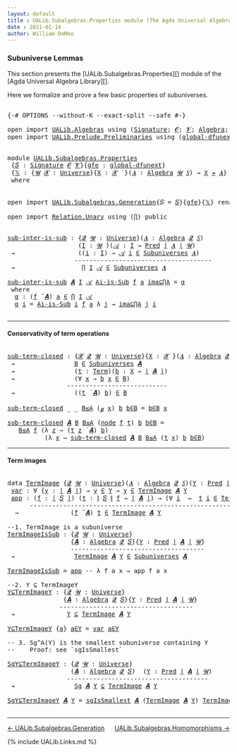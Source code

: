 ```yaml
---
layout: default
title : UALib.Subalgebras.Properties module (The Agda Universal Algebra Library)
date : 2021-01-14
author: William DeMeo
---
```


### <a id="subuniverse-lemmas">Subuniverse Lemmas</a>

This section presents the [UALib.Subalgebras.Properties][]  module of the [Agda Universal Algebra Library][].

Here we formalize and prove a few basic properties of subuniverses.

<pre class="Agda">

<a id="396" class="Symbol">{-#</a> <a id="400" class="Keyword">OPTIONS</a> <a id="408" class="Pragma">--without-K</a> <a id="420" class="Pragma">--exact-split</a> <a id="434" class="Pragma">--safe</a> <a id="441" class="Symbol">#-}</a>

<a id="446" class="Keyword">open</a> <a id="451" class="Keyword">import</a> <a id="458" href="UALib.Algebras.html" class="Module">UALib.Algebras</a> <a id="473" class="Keyword">using</a> <a id="479" class="Symbol">(</a><a id="480" href="UALib.Algebras.Signatures.html#1452" class="Function">Signature</a><a id="489" class="Symbol">;</a> <a id="491" href="universes.html#613" class="Generalizable">𝓞</a><a id="492" class="Symbol">;</a> <a id="494" href="universes.html#617" class="Generalizable">𝓥</a><a id="495" class="Symbol">;</a> <a id="497" href="UALib.Algebras.Algebras.html#811" class="Function">Algebra</a><a id="504" class="Symbol">;</a> <a id="506" href="UALib.Algebras.Lifts.html#4364" class="Function Operator">_↠_</a><a id="509" class="Symbol">)</a>
<a id="511" class="Keyword">open</a> <a id="516" class="Keyword">import</a> <a id="523" href="UALib.Prelude.Preliminaries.html" class="Module">UALib.Prelude.Preliminaries</a> <a id="551" class="Keyword">using</a> <a id="557" class="Symbol">(</a><a id="558" href="MGS-Subsingleton-Theorems.html#3468" class="Function">global-dfunext</a><a id="572" class="Symbol">;</a> <a id="574" href="universes.html#551" class="Postulate">Universe</a><a id="582" class="Symbol">;</a> <a id="584" href="universes.html#758" class="Function Operator">_̇</a><a id="586" class="Symbol">)</a>


<a id="590" class="Keyword">module</a> <a id="597" href="UALib.Subalgebras.Properties.html" class="Module">UALib.Subalgebras.Properties</a>
 <a id="627" class="Symbol">{</a><a id="628" href="UALib.Subalgebras.Properties.html#628" class="Bound">𝑆</a> <a id="630" class="Symbol">:</a> <a id="632" href="UALib.Algebras.Signatures.html#1452" class="Function">Signature</a> <a id="642" href="universes.html#613" class="Generalizable">𝓞</a> <a id="644" href="universes.html#617" class="Generalizable">𝓥</a><a id="645" class="Symbol">}{</a><a id="647" href="UALib.Subalgebras.Properties.html#647" class="Bound">gfe</a> <a id="651" class="Symbol">:</a> <a id="653" href="MGS-Subsingleton-Theorems.html#3468" class="Function">global-dfunext</a><a id="667" class="Symbol">}</a>
 <a id="670" class="Symbol">{</a><a id="671" href="UALib.Subalgebras.Properties.html#671" class="Bound">𝕏</a> <a id="673" class="Symbol">:</a> <a id="675" class="Symbol">{</a><a id="676" href="UALib.Subalgebras.Properties.html#676" class="Bound">𝓤</a> <a id="678" href="UALib.Subalgebras.Properties.html#678" class="Bound">𝓧</a> <a id="680" class="Symbol">:</a> <a id="682" href="universes.html#551" class="Postulate">Universe</a><a id="690" class="Symbol">}{</a><a id="692" href="UALib.Subalgebras.Properties.html#692" class="Bound">X</a> <a id="694" class="Symbol">:</a> <a id="696" href="UALib.Subalgebras.Properties.html#678" class="Bound">𝓧</a> <a id="698" href="universes.html#758" class="Function Operator">̇</a> <a id="700" class="Symbol">}(</a><a id="702" href="UALib.Subalgebras.Properties.html#702" class="Bound">𝑨</a> <a id="704" class="Symbol">:</a> <a id="706" href="UALib.Algebras.Algebras.html#811" class="Function">Algebra</a> <a id="714" href="UALib.Subalgebras.Properties.html#676" class="Bound">𝓤</a> <a id="716" href="UALib.Subalgebras.Properties.html#628" class="Bound">𝑆</a><a id="717" class="Symbol">)</a> <a id="719" class="Symbol">→</a> <a id="721" href="UALib.Subalgebras.Properties.html#692" class="Bound">X</a> <a id="723" href="UALib.Algebras.Lifts.html#4364" class="Function Operator">↠</a> <a id="725" href="UALib.Subalgebras.Properties.html#702" class="Bound">𝑨</a><a id="726" class="Symbol">}</a>
 <a id="729" class="Keyword">where</a>


<a id="737" class="Keyword">open</a> <a id="742" class="Keyword">import</a> <a id="749" href="UALib.Subalgebras.Generation.html" class="Module">UALib.Subalgebras.Generation</a><a id="777" class="Symbol">{</a><a id="778" class="Argument">𝑆</a> <a id="780" class="Symbol">=</a> <a id="782" href="UALib.Subalgebras.Properties.html#628" class="Bound">𝑆</a><a id="783" class="Symbol">}{</a><a id="785" href="UALib.Subalgebras.Properties.html#647" class="Bound">gfe</a><a id="788" class="Symbol">}{</a><a id="790" href="UALib.Subalgebras.Properties.html#671" class="Bound">𝕏</a><a id="791" class="Symbol">}</a> <a id="793" class="Keyword">renaming</a> <a id="802" class="Symbol">(</a>generator <a id="813" class="Symbol">to</a> ℊ<a id="817" class="Symbol">)</a> <a id="819" class="Keyword">public</a>

<a id="827" class="Keyword">open</a> <a id="832" class="Keyword">import</a> <a id="839" href="Relation.Unary.html" class="Module">Relation.Unary</a> <a id="854" class="Keyword">using</a> <a id="860" class="Symbol">(</a><a id="861" href="Relation.Unary.html#4506" class="Function">⋂</a><a id="862" class="Symbol">)</a> <a id="864" class="Keyword">public</a>


<a id="sub-inter-is-sub"></a><a id="873" href="UALib.Subalgebras.Properties.html#873" class="Function">sub-inter-is-sub</a> <a id="890" class="Symbol">:</a> <a id="892" class="Symbol">{</a><a id="893" href="UALib.Subalgebras.Properties.html#893" class="Bound">𝓠</a> <a id="895" href="UALib.Subalgebras.Properties.html#895" class="Bound">𝓤</a> <a id="897" class="Symbol">:</a> <a id="899" href="universes.html#551" class="Postulate">Universe</a><a id="907" class="Symbol">}(</a><a id="909" href="UALib.Subalgebras.Properties.html#909" class="Bound">𝑨</a> <a id="911" class="Symbol">:</a> <a id="913" href="UALib.Algebras.Algebras.html#811" class="Function">Algebra</a> <a id="921" href="UALib.Subalgebras.Properties.html#893" class="Bound">𝓠</a> <a id="923" href="UALib.Subalgebras.Properties.html#628" class="Bound">𝑆</a><a id="924" class="Symbol">)</a>
                   <a id="945" class="Symbol">(</a><a id="946" href="UALib.Subalgebras.Properties.html#946" class="Bound">I</a> <a id="948" class="Symbol">:</a> <a id="950" href="UALib.Subalgebras.Properties.html#895" class="Bound">𝓤</a> <a id="952" href="universes.html#758" class="Function Operator">̇</a><a id="953" class="Symbol">)(</a><a id="955" href="UALib.Subalgebras.Properties.html#955" class="Bound">𝒜</a> <a id="957" class="Symbol">:</a> <a id="959" href="UALib.Subalgebras.Properties.html#946" class="Bound">I</a> <a id="961" class="Symbol">→</a> <a id="963" href="UALib.Relations.Unary.html#1066" class="Function">Pred</a> <a id="968" href="UALib.Prelude.Preliminaries.html#10288" class="Function Operator">∣</a> <a id="970" href="UALib.Subalgebras.Properties.html#909" class="Bound">𝑨</a> <a id="972" href="UALib.Prelude.Preliminaries.html#10288" class="Function Operator">∣</a> <a id="974" href="UALib.Subalgebras.Properties.html#895" class="Bound">𝓤</a><a id="975" class="Symbol">)</a>
 <a id="978" class="Symbol">→</a>                 <a id="996" class="Symbol">((</a><a id="998" href="UALib.Subalgebras.Properties.html#998" class="Bound">i</a> <a id="1000" class="Symbol">:</a> <a id="1002" href="UALib.Subalgebras.Properties.html#946" class="Bound">I</a><a id="1003" class="Symbol">)</a> <a id="1005" class="Symbol">→</a> <a id="1007" href="UALib.Subalgebras.Properties.html#955" class="Bound">𝒜</a> <a id="1009" href="UALib.Subalgebras.Properties.html#998" class="Bound">i</a> <a id="1011" href="UALib.Relations.Unary.html#2667" class="Function Operator">∈</a> <a id="1013" href="UALib.Subalgebras.Subuniverses.html#833" class="Function">Subuniverses</a> <a id="1026" href="UALib.Subalgebras.Properties.html#909" class="Bound">𝑨</a><a id="1027" class="Symbol">)</a>
                  <a id="1047" class="Comment">-------------------------------------</a>
 <a id="1086" class="Symbol">→</a>                  <a id="1105" href="Relation.Unary.html#4506" class="Function">⋂</a> <a id="1107" href="UALib.Subalgebras.Properties.html#946" class="Bound">I</a> <a id="1109" href="UALib.Subalgebras.Properties.html#955" class="Bound">𝒜</a> <a id="1111" href="UALib.Relations.Unary.html#2667" class="Function Operator">∈</a> <a id="1113" href="UALib.Subalgebras.Subuniverses.html#833" class="Function">Subuniverses</a> <a id="1126" href="UALib.Subalgebras.Properties.html#909" class="Bound">𝑨</a>

<a id="1129" href="UALib.Subalgebras.Properties.html#873" class="Function">sub-inter-is-sub</a> <a id="1146" href="UALib.Subalgebras.Properties.html#1146" class="Bound">𝑨</a> <a id="1148" href="UALib.Subalgebras.Properties.html#1148" class="Bound">I</a> <a id="1150" href="UALib.Subalgebras.Properties.html#1150" class="Bound">𝒜</a> <a id="1152" href="UALib.Subalgebras.Properties.html#1152" class="Bound">Ai-is-Sub</a> <a id="1162" href="UALib.Subalgebras.Properties.html#1162" class="Bound">f</a> <a id="1164" href="UALib.Subalgebras.Properties.html#1164" class="Bound">a</a> <a id="1166" href="UALib.Subalgebras.Properties.html#1166" class="Bound">ima⊆⋂A</a> <a id="1173" class="Symbol">=</a> <a id="1175" href="UALib.Subalgebras.Properties.html#1186" class="Function">α</a>
 <a id="1178" class="Keyword">where</a>
  <a id="1186" href="UALib.Subalgebras.Properties.html#1186" class="Function">α</a> <a id="1188" class="Symbol">:</a> <a id="1190" class="Symbol">(</a><a id="1191" href="UALib.Subalgebras.Properties.html#1162" class="Bound">f</a> <a id="1193" href="UALib.Algebras.Algebras.html#3426" class="Function Operator">̂</a> <a id="1195" href="UALib.Subalgebras.Properties.html#1146" class="Bound">𝑨</a><a id="1196" class="Symbol">)</a> <a id="1198" href="UALib.Subalgebras.Properties.html#1164" class="Bound">a</a> <a id="1200" href="UALib.Relations.Unary.html#2667" class="Function Operator">∈</a> <a id="1202" href="Relation.Unary.html#4506" class="Function">⋂</a> <a id="1204" href="UALib.Subalgebras.Properties.html#1148" class="Bound">I</a> <a id="1206" href="UALib.Subalgebras.Properties.html#1150" class="Bound">𝒜</a>
  <a id="1210" href="UALib.Subalgebras.Properties.html#1186" class="Function">α</a> <a id="1212" href="UALib.Subalgebras.Properties.html#1212" class="Bound">i</a> <a id="1214" class="Symbol">=</a> <a id="1216" href="UALib.Subalgebras.Properties.html#1152" class="Bound">Ai-is-Sub</a> <a id="1226" href="UALib.Subalgebras.Properties.html#1212" class="Bound">i</a> <a id="1228" href="UALib.Subalgebras.Properties.html#1162" class="Bound">f</a> <a id="1230" href="UALib.Subalgebras.Properties.html#1164" class="Bound">a</a> <a id="1232" class="Symbol">λ</a> <a id="1234" href="UALib.Subalgebras.Properties.html#1234" class="Bound">j</a> <a id="1236" class="Symbol">→</a> <a id="1238" href="UALib.Subalgebras.Properties.html#1166" class="Bound">ima⊆⋂A</a> <a id="1245" href="UALib.Subalgebras.Properties.html#1234" class="Bound">j</a> <a id="1247" href="UALib.Subalgebras.Properties.html#1212" class="Bound">i</a>

</pre>

-------------------------------------------------------

#### <a id="conservativity-of-term-operations">Conservativity of term operations</a>

<pre class="Agda">

<a id="sub-term-closed"></a><a id="1419" href="UALib.Subalgebras.Properties.html#1419" class="Function">sub-term-closed</a> <a id="1435" class="Symbol">:</a> <a id="1437" class="Symbol">{</a><a id="1438" href="UALib.Subalgebras.Properties.html#1438" class="Bound">𝓧</a> <a id="1440" href="UALib.Subalgebras.Properties.html#1440" class="Bound">𝓠</a> <a id="1442" href="UALib.Subalgebras.Properties.html#1442" class="Bound">𝓤</a> <a id="1444" class="Symbol">:</a> <a id="1446" href="universes.html#551" class="Postulate">Universe</a><a id="1454" class="Symbol">}{</a><a id="1456" href="UALib.Subalgebras.Properties.html#1456" class="Bound">X</a> <a id="1458" class="Symbol">:</a> <a id="1460" href="UALib.Subalgebras.Properties.html#1438" class="Bound">𝓧</a> <a id="1462" href="universes.html#758" class="Function Operator">̇</a><a id="1463" class="Symbol">}(</a><a id="1465" href="UALib.Subalgebras.Properties.html#1465" class="Bound">𝑨</a> <a id="1467" class="Symbol">:</a> <a id="1469" href="UALib.Algebras.Algebras.html#811" class="Function">Algebra</a> <a id="1477" href="UALib.Subalgebras.Properties.html#1440" class="Bound">𝓠</a> <a id="1479" href="UALib.Subalgebras.Properties.html#628" class="Bound">𝑆</a><a id="1480" class="Symbol">)(</a><a id="1482" href="UALib.Subalgebras.Properties.html#1482" class="Bound">B</a> <a id="1484" class="Symbol">:</a> <a id="1486" href="UALib.Relations.Unary.html#1066" class="Function">Pred</a> <a id="1491" href="UALib.Prelude.Preliminaries.html#10288" class="Function Operator">∣</a> <a id="1493" href="UALib.Subalgebras.Properties.html#1465" class="Bound">𝑨</a> <a id="1495" href="UALib.Prelude.Preliminaries.html#10288" class="Function Operator">∣</a> <a id="1497" href="UALib.Subalgebras.Properties.html#1442" class="Bound">𝓤</a><a id="1498" class="Symbol">)</a>
 <a id="1501" class="Symbol">→</a>                <a id="1518" href="UALib.Subalgebras.Properties.html#1482" class="Bound">B</a> <a id="1520" href="UALib.Relations.Unary.html#2667" class="Function Operator">∈</a> <a id="1522" href="UALib.Subalgebras.Subuniverses.html#833" class="Function">Subuniverses</a> <a id="1535" href="UALib.Subalgebras.Properties.html#1465" class="Bound">𝑨</a>
 <a id="1538" class="Symbol">→</a>                <a id="1555" class="Symbol">(</a><a id="1556" href="UALib.Subalgebras.Properties.html#1556" class="Bound">t</a> <a id="1558" class="Symbol">:</a> <a id="1560" href="UALib.Terms.Basic.html#1041" class="Datatype">Term</a><a id="1564" class="Symbol">)(</a><a id="1566" href="UALib.Subalgebras.Properties.html#1566" class="Bound">b</a> <a id="1568" class="Symbol">:</a> <a id="1570" href="UALib.Subalgebras.Properties.html#1456" class="Bound">X</a> <a id="1572" class="Symbol">→</a> <a id="1574" href="UALib.Prelude.Preliminaries.html#10288" class="Function Operator">∣</a> <a id="1576" href="UALib.Subalgebras.Properties.html#1465" class="Bound">𝑨</a> <a id="1578" href="UALib.Prelude.Preliminaries.html#10288" class="Function Operator">∣</a><a id="1579" class="Symbol">)</a>
 <a id="1582" class="Symbol">→</a>                <a id="1599" class="Symbol">(∀</a> <a id="1602" href="UALib.Subalgebras.Properties.html#1602" class="Bound">x</a> <a id="1604" class="Symbol">→</a> <a id="1606" href="UALib.Subalgebras.Properties.html#1566" class="Bound">b</a> <a id="1608" href="UALib.Subalgebras.Properties.html#1602" class="Bound">x</a> <a id="1610" href="UALib.Relations.Unary.html#2667" class="Function Operator">∈</a> <a id="1612" href="UALib.Subalgebras.Properties.html#1482" class="Bound">B</a><a id="1613" class="Symbol">)</a>
                <a id="1631" class="Comment">---------------------------</a>
 <a id="1660" class="Symbol">→</a>                <a id="1677" class="Symbol">((</a><a id="1679" href="UALib.Subalgebras.Properties.html#1556" class="Bound">t</a> <a id="1681" href="UALib.Terms.Operations.html#1383" class="Function Operator">̇</a> <a id="1683" href="UALib.Subalgebras.Properties.html#1465" class="Bound">𝑨</a><a id="1684" class="Symbol">)</a> <a id="1686" href="UALib.Subalgebras.Properties.html#1566" class="Bound">b</a><a id="1687" class="Symbol">)</a> <a id="1689" href="UALib.Relations.Unary.html#2667" class="Function Operator">∈</a> <a id="1691" href="UALib.Subalgebras.Properties.html#1482" class="Bound">B</a>

<a id="1694" href="UALib.Subalgebras.Properties.html#1419" class="Function">sub-term-closed</a> <a id="1710" class="Symbol">_</a> <a id="1712" class="Symbol">_</a> <a id="1714" href="UALib.Subalgebras.Properties.html#1714" class="Bound">B≤A</a> <a id="1718" class="Symbol">(</a><a id="1719" href="UALib.Subalgebras.Properties.html#816" class="InductiveConstructor">ℊ</a> <a id="1721" href="UALib.Subalgebras.Properties.html#1721" class="Bound">x</a><a id="1722" class="Symbol">)</a> <a id="1724" href="UALib.Subalgebras.Properties.html#1724" class="Bound">b</a> <a id="1726" href="UALib.Subalgebras.Properties.html#1726" class="Bound">b∈B</a> <a id="1730" class="Symbol">=</a> <a id="1732" href="UALib.Subalgebras.Properties.html#1726" class="Bound">b∈B</a> <a id="1736" href="UALib.Subalgebras.Properties.html#1721" class="Bound">x</a>

<a id="1739" href="UALib.Subalgebras.Properties.html#1419" class="Function">sub-term-closed</a> <a id="1755" href="UALib.Subalgebras.Properties.html#1755" class="Bound">𝑨</a> <a id="1757" href="UALib.Subalgebras.Properties.html#1757" class="Bound">B</a> <a id="1759" href="UALib.Subalgebras.Properties.html#1759" class="Bound">B≤A</a> <a id="1763" class="Symbol">(</a><a id="1764" href="UALib.Terms.Basic.html#1124" class="InductiveConstructor">node</a> <a id="1769" href="UALib.Subalgebras.Properties.html#1769" class="Bound">f</a> <a id="1771" href="UALib.Subalgebras.Properties.html#1771" class="Bound">t</a><a id="1772" class="Symbol">)</a> <a id="1774" href="UALib.Subalgebras.Properties.html#1774" class="Bound">b</a> <a id="1776" href="UALib.Subalgebras.Properties.html#1776" class="Bound">b∈B</a> <a id="1780" class="Symbol">=</a>
   <a id="1785" href="UALib.Subalgebras.Properties.html#1759" class="Bound">B≤A</a> <a id="1789" href="UALib.Subalgebras.Properties.html#1769" class="Bound">f</a> <a id="1791" class="Symbol">(λ</a> <a id="1794" href="UALib.Subalgebras.Properties.html#1794" class="Bound">z</a> <a id="1796" class="Symbol">→</a> <a id="1798" class="Symbol">(</a><a id="1799" href="UALib.Subalgebras.Properties.html#1771" class="Bound">t</a> <a id="1801" href="UALib.Subalgebras.Properties.html#1794" class="Bound">z</a> <a id="1803" href="UALib.Terms.Operations.html#1383" class="Function Operator">̇</a> <a id="1805" href="UALib.Subalgebras.Properties.html#1755" class="Bound">𝑨</a><a id="1806" class="Symbol">)</a> <a id="1808" href="UALib.Subalgebras.Properties.html#1774" class="Bound">b</a><a id="1809" class="Symbol">)</a>
          <a id="1821" class="Symbol">(λ</a> <a id="1824" href="UALib.Subalgebras.Properties.html#1824" class="Bound">x</a> <a id="1826" class="Symbol">→</a> <a id="1828" href="UALib.Subalgebras.Properties.html#1419" class="Function">sub-term-closed</a> <a id="1844" href="UALib.Subalgebras.Properties.html#1755" class="Bound">𝑨</a> <a id="1846" href="UALib.Subalgebras.Properties.html#1757" class="Bound">B</a> <a id="1848" href="UALib.Subalgebras.Properties.html#1759" class="Bound">B≤A</a> <a id="1852" class="Symbol">(</a><a id="1853" href="UALib.Subalgebras.Properties.html#1771" class="Bound">t</a> <a id="1855" href="UALib.Subalgebras.Properties.html#1824" class="Bound">x</a><a id="1856" class="Symbol">)</a> <a id="1858" href="UALib.Subalgebras.Properties.html#1774" class="Bound">b</a> <a id="1860" href="UALib.Subalgebras.Properties.html#1776" class="Bound">b∈B</a><a id="1863" class="Symbol">)</a>
</pre>


---------------------------------------------------

#### <a id="term-images">Term images</a>

<pre class="Agda">

<a id="1987" class="Keyword">data</a> <a id="TermImage"></a><a id="1992" href="UALib.Subalgebras.Properties.html#1992" class="Datatype">TermImage</a> <a id="2002" class="Symbol">{</a><a id="2003" href="UALib.Subalgebras.Properties.html#2003" class="Bound">𝓠</a> <a id="2005" href="UALib.Subalgebras.Properties.html#2005" class="Bound">𝓤</a> <a id="2007" class="Symbol">:</a> <a id="2009" href="universes.html#551" class="Postulate">Universe</a><a id="2017" class="Symbol">}(</a><a id="2019" href="UALib.Subalgebras.Properties.html#2019" class="Bound">𝑨</a> <a id="2021" class="Symbol">:</a> <a id="2023" href="UALib.Algebras.Algebras.html#811" class="Function">Algebra</a> <a id="2031" href="UALib.Subalgebras.Properties.html#2003" class="Bound">𝓠</a> <a id="2033" href="UALib.Subalgebras.Properties.html#628" class="Bound">𝑆</a><a id="2034" class="Symbol">)(</a><a id="2036" href="UALib.Subalgebras.Properties.html#2036" class="Bound">Y</a> <a id="2038" class="Symbol">:</a> <a id="2040" href="UALib.Relations.Unary.html#1066" class="Function">Pred</a> <a id="2045" href="UALib.Prelude.Preliminaries.html#10288" class="Function Operator">∣</a> <a id="2047" href="UALib.Subalgebras.Properties.html#2019" class="Bound">𝑨</a> <a id="2049" href="UALib.Prelude.Preliminaries.html#10288" class="Function Operator">∣</a> <a id="2051" href="UALib.Subalgebras.Properties.html#2005" class="Bound">𝓤</a><a id="2052" class="Symbol">)</a> <a id="2054" class="Symbol">:</a> <a id="2056" href="UALib.Relations.Unary.html#1066" class="Function">Pred</a> <a id="2061" href="UALib.Prelude.Preliminaries.html#10288" class="Function Operator">∣</a> <a id="2063" href="UALib.Subalgebras.Properties.html#2019" class="Bound">𝑨</a> <a id="2065" href="UALib.Prelude.Preliminaries.html#10288" class="Function Operator">∣</a> <a id="2067" class="Symbol">(</a><a id="2068" href="UALib.Subalgebras.Properties.html#642" class="Bound">𝓞</a> <a id="2070" href="Agda.Primitive.html#636" class="Function Operator">⊔</a> <a id="2072" href="UALib.Subalgebras.Properties.html#644" class="Bound">𝓥</a> <a id="2074" href="Agda.Primitive.html#636" class="Function Operator">⊔</a> <a id="2076" href="UALib.Subalgebras.Properties.html#2003" class="Bound">𝓠</a> <a id="2078" href="Agda.Primitive.html#636" class="Function Operator">⊔</a> <a id="2080" href="UALib.Subalgebras.Properties.html#2005" class="Bound">𝓤</a><a id="2081" class="Symbol">)</a> <a id="2083" class="Keyword">where</a>
 <a id="TermImage.var"></a><a id="2090" href="UALib.Subalgebras.Properties.html#2090" class="InductiveConstructor">var</a> <a id="2094" class="Symbol">:</a> <a id="2096" class="Symbol">∀</a> <a id="2098" class="Symbol">{</a><a id="2099" href="UALib.Subalgebras.Properties.html#2099" class="Bound">y</a> <a id="2101" class="Symbol">:</a> <a id="2103" href="UALib.Prelude.Preliminaries.html#10288" class="Function Operator">∣</a> <a id="2105" href="UALib.Subalgebras.Properties.html#2019" class="Bound">𝑨</a> <a id="2107" href="UALib.Prelude.Preliminaries.html#10288" class="Function Operator">∣</a><a id="2108" class="Symbol">}</a> <a id="2110" class="Symbol">→</a> <a id="2112" href="UALib.Subalgebras.Properties.html#2099" class="Bound">y</a> <a id="2114" href="UALib.Relations.Unary.html#2667" class="Function Operator">∈</a> <a id="2116" href="UALib.Subalgebras.Properties.html#2036" class="Bound">Y</a> <a id="2118" class="Symbol">→</a> <a id="2120" href="UALib.Subalgebras.Properties.html#2099" class="Bound">y</a> <a id="2122" href="UALib.Relations.Unary.html#2667" class="Function Operator">∈</a> <a id="2124" href="UALib.Subalgebras.Properties.html#1992" class="Datatype">TermImage</a> <a id="2134" href="UALib.Subalgebras.Properties.html#2019" class="Bound">𝑨</a> <a id="2136" href="UALib.Subalgebras.Properties.html#2036" class="Bound">Y</a>
 <a id="TermImage.app"></a><a id="2139" href="UALib.Subalgebras.Properties.html#2139" class="InductiveConstructor">app</a> <a id="2143" class="Symbol">:</a> <a id="2145" class="Symbol">(</a><a id="2146" href="UALib.Subalgebras.Properties.html#2146" class="Bound">f</a> <a id="2148" class="Symbol">:</a> <a id="2150" href="UALib.Prelude.Preliminaries.html#10288" class="Function Operator">∣</a> <a id="2152" href="UALib.Subalgebras.Properties.html#628" class="Bound">𝑆</a> <a id="2154" href="UALib.Prelude.Preliminaries.html#10288" class="Function Operator">∣</a><a id="2155" class="Symbol">)</a> <a id="2157" class="Symbol">(</a><a id="2158" href="UALib.Subalgebras.Properties.html#2158" class="Bound">t</a> <a id="2160" class="Symbol">:</a> <a id="2162" href="UALib.Prelude.Preliminaries.html#10366" class="Function Operator">∥</a> <a id="2164" href="UALib.Subalgebras.Properties.html#628" class="Bound">𝑆</a> <a id="2166" href="UALib.Prelude.Preliminaries.html#10366" class="Function Operator">∥</a> <a id="2168" href="UALib.Subalgebras.Properties.html#2146" class="Bound">f</a> <a id="2170" class="Symbol">→</a> <a id="2172" href="UALib.Prelude.Preliminaries.html#10288" class="Function Operator">∣</a> <a id="2174" href="UALib.Subalgebras.Properties.html#2019" class="Bound">𝑨</a> <a id="2176" href="UALib.Prelude.Preliminaries.html#10288" class="Function Operator">∣</a><a id="2177" class="Symbol">)</a> <a id="2179" class="Symbol">→</a> <a id="2181" class="Symbol">(∀</a> <a id="2184" href="UALib.Subalgebras.Properties.html#2184" class="Bound">i</a>  <a id="2187" class="Symbol">→</a>  <a id="2190" href="UALib.Subalgebras.Properties.html#2158" class="Bound">t</a> <a id="2192" href="UALib.Subalgebras.Properties.html#2184" class="Bound">i</a> <a id="2194" href="UALib.Relations.Unary.html#2667" class="Function Operator">∈</a> <a id="2196" href="UALib.Subalgebras.Properties.html#1992" class="Datatype">TermImage</a> <a id="2206" href="UALib.Subalgebras.Properties.html#2019" class="Bound">𝑨</a> <a id="2208" href="UALib.Subalgebras.Properties.html#2036" class="Bound">Y</a><a id="2209" class="Symbol">)</a>
      <a id="2217" class="Comment">---------------------------------------------------------------</a>
  <a id="2283" class="Symbol">→</a>              <a id="2298" class="Symbol">(</a><a id="2299" href="UALib.Subalgebras.Properties.html#2146" class="Bound">f</a> <a id="2301" href="UALib.Algebras.Algebras.html#3426" class="Function Operator">̂</a> <a id="2303" href="UALib.Subalgebras.Properties.html#2019" class="Bound">𝑨</a><a id="2304" class="Symbol">)</a> <a id="2306" href="UALib.Subalgebras.Properties.html#2158" class="Bound">t</a> <a id="2308" href="UALib.Relations.Unary.html#2667" class="Function Operator">∈</a> <a id="2310" href="UALib.Subalgebras.Properties.html#1992" class="Datatype">TermImage</a> <a id="2320" href="UALib.Subalgebras.Properties.html#2019" class="Bound">𝑨</a> <a id="2322" href="UALib.Subalgebras.Properties.html#2036" class="Bound">Y</a>

<a id="2325" class="Comment">--1. TermImage is a subuniverse</a>
<a id="TermImageIsSub"></a><a id="2357" href="UALib.Subalgebras.Properties.html#2357" class="Function">TermImageIsSub</a> <a id="2372" class="Symbol">:</a> <a id="2374" class="Symbol">{</a><a id="2375" href="UALib.Subalgebras.Properties.html#2375" class="Bound">𝓠</a> <a id="2377" href="UALib.Subalgebras.Properties.html#2377" class="Bound">𝓤</a> <a id="2379" class="Symbol">:</a> <a id="2381" href="universes.html#551" class="Postulate">Universe</a><a id="2389" class="Symbol">}</a>
                 <a id="2408" class="Symbol">{</a><a id="2409" href="UALib.Subalgebras.Properties.html#2409" class="Bound">𝑨</a> <a id="2411" class="Symbol">:</a> <a id="2413" href="UALib.Algebras.Algebras.html#811" class="Function">Algebra</a> <a id="2421" href="UALib.Subalgebras.Properties.html#2375" class="Bound">𝓠</a> <a id="2423" href="UALib.Subalgebras.Properties.html#628" class="Bound">𝑆</a><a id="2424" class="Symbol">}{</a><a id="2426" href="UALib.Subalgebras.Properties.html#2426" class="Bound">Y</a> <a id="2428" class="Symbol">:</a> <a id="2430" href="UALib.Relations.Unary.html#1066" class="Function">Pred</a> <a id="2435" href="UALib.Prelude.Preliminaries.html#10288" class="Function Operator">∣</a> <a id="2437" href="UALib.Subalgebras.Properties.html#2409" class="Bound">𝑨</a> <a id="2439" href="UALib.Prelude.Preliminaries.html#10288" class="Function Operator">∣</a> <a id="2441" href="UALib.Subalgebras.Properties.html#2377" class="Bound">𝓤</a><a id="2442" class="Symbol">}</a>
                 <a id="2461" class="Comment">------------------------------------</a>
 <a id="2499" class="Symbol">→</a>                <a id="2516" href="UALib.Subalgebras.Properties.html#1992" class="Datatype">TermImage</a> <a id="2526" href="UALib.Subalgebras.Properties.html#2409" class="Bound">𝑨</a> <a id="2528" href="UALib.Subalgebras.Properties.html#2426" class="Bound">Y</a> <a id="2530" href="UALib.Relations.Unary.html#2667" class="Function Operator">∈</a> <a id="2532" href="UALib.Subalgebras.Subuniverses.html#833" class="Function">Subuniverses</a> <a id="2545" href="UALib.Subalgebras.Properties.html#2409" class="Bound">𝑨</a>

<a id="2548" href="UALib.Subalgebras.Properties.html#2357" class="Function">TermImageIsSub</a> <a id="2563" class="Symbol">=</a> <a id="2565" href="UALib.Subalgebras.Properties.html#2139" class="InductiveConstructor">app</a> <a id="2569" class="Comment">-- λ f a x → app f a x</a>

<a id="2593" class="Comment">--2. Y ⊆ TermImageY</a>
<a id="Y⊆TermImageY"></a><a id="2613" href="UALib.Subalgebras.Properties.html#2613" class="Function">Y⊆TermImageY</a> <a id="2626" class="Symbol">:</a> <a id="2628" class="Symbol">{</a><a id="2629" href="UALib.Subalgebras.Properties.html#2629" class="Bound">𝓠</a> <a id="2631" href="UALib.Subalgebras.Properties.html#2631" class="Bound">𝓤</a> <a id="2633" class="Symbol">:</a> <a id="2635" href="universes.html#551" class="Postulate">Universe</a><a id="2643" class="Symbol">}</a>
               <a id="2660" class="Symbol">{</a><a id="2661" href="UALib.Subalgebras.Properties.html#2661" class="Bound">𝑨</a> <a id="2663" class="Symbol">:</a> <a id="2665" href="UALib.Algebras.Algebras.html#811" class="Function">Algebra</a> <a id="2673" href="UALib.Subalgebras.Properties.html#2629" class="Bound">𝓠</a> <a id="2675" href="UALib.Subalgebras.Properties.html#628" class="Bound">𝑆</a><a id="2676" class="Symbol">}{</a><a id="2678" href="UALib.Subalgebras.Properties.html#2678" class="Bound">Y</a> <a id="2680" class="Symbol">:</a> <a id="2682" href="UALib.Relations.Unary.html#1066" class="Function">Pred</a> <a id="2687" href="UALib.Prelude.Preliminaries.html#10288" class="Function Operator">∣</a> <a id="2689" href="UALib.Subalgebras.Properties.html#2661" class="Bound">𝑨</a> <a id="2691" href="UALib.Prelude.Preliminaries.html#10288" class="Function Operator">∣</a> <a id="2693" href="UALib.Subalgebras.Properties.html#2631" class="Bound">𝓤</a><a id="2694" class="Symbol">}</a>
              <a id="2710" class="Comment">------------------------------------</a>
 <a id="2748" class="Symbol">→</a>              <a id="2763" href="UALib.Subalgebras.Properties.html#2678" class="Bound">Y</a> <a id="2765" href="UALib.Relations.Unary.html#2949" class="Function Operator">⊆</a> <a id="2767" href="UALib.Subalgebras.Properties.html#1992" class="Datatype">TermImage</a> <a id="2777" href="UALib.Subalgebras.Properties.html#2661" class="Bound">𝑨</a> <a id="2779" href="UALib.Subalgebras.Properties.html#2678" class="Bound">Y</a>

<a id="2782" href="UALib.Subalgebras.Properties.html#2613" class="Function">Y⊆TermImageY</a> <a id="2795" class="Symbol">{</a><a id="2796" href="UALib.Subalgebras.Properties.html#2796" class="Bound">a</a><a id="2797" class="Symbol">}</a> <a id="2799" href="UALib.Subalgebras.Properties.html#2799" class="Bound">a∈Y</a> <a id="2803" class="Symbol">=</a> <a id="2805" href="UALib.Subalgebras.Properties.html#2090" class="InductiveConstructor">var</a> <a id="2809" href="UALib.Subalgebras.Properties.html#2799" class="Bound">a∈Y</a>

<a id="2814" class="Comment">-- 3. Sg^A(Y) is the smallest subuniverse containing Y</a>
<a id="2869" class="Comment">--    Proof: see `sgIsSmallest`</a>

<a id="SgY⊆TermImageY"></a><a id="2902" href="UALib.Subalgebras.Properties.html#2902" class="Function">SgY⊆TermImageY</a> <a id="2917" class="Symbol">:</a> <a id="2919" class="Symbol">{</a><a id="2920" href="UALib.Subalgebras.Properties.html#2920" class="Bound">𝓠</a> <a id="2922" href="UALib.Subalgebras.Properties.html#2922" class="Bound">𝓤</a> <a id="2924" class="Symbol">:</a> <a id="2926" href="universes.html#551" class="Postulate">Universe</a><a id="2934" class="Symbol">}</a>
                 <a id="2953" class="Symbol">(</a><a id="2954" href="UALib.Subalgebras.Properties.html#2954" class="Bound">𝑨</a> <a id="2956" class="Symbol">:</a> <a id="2958" href="UALib.Algebras.Algebras.html#811" class="Function">Algebra</a> <a id="2966" href="UALib.Subalgebras.Properties.html#2920" class="Bound">𝓠</a> <a id="2968" href="UALib.Subalgebras.Properties.html#628" class="Bound">𝑆</a><a id="2969" class="Symbol">)</a>  <a id="2972" class="Symbol">(</a><a id="2973" href="UALib.Subalgebras.Properties.html#2973" class="Bound">Y</a> <a id="2975" class="Symbol">:</a> <a id="2977" href="UALib.Relations.Unary.html#1066" class="Function">Pred</a> <a id="2982" href="UALib.Prelude.Preliminaries.html#10288" class="Function Operator">∣</a> <a id="2984" href="UALib.Subalgebras.Properties.html#2954" class="Bound">𝑨</a> <a id="2986" href="UALib.Prelude.Preliminaries.html#10288" class="Function Operator">∣</a> <a id="2988" href="UALib.Subalgebras.Properties.html#2922" class="Bound">𝓤</a><a id="2989" class="Symbol">)</a>
                <a id="3007" class="Comment">--------------------------------------</a>
 <a id="3047" class="Symbol">→</a>                <a id="3064" href="UALib.Subalgebras.Generation.html#978" class="Datatype">Sg</a> <a id="3067" href="UALib.Subalgebras.Properties.html#2954" class="Bound">𝑨</a> <a id="3069" href="UALib.Subalgebras.Properties.html#2973" class="Bound">Y</a> <a id="3071" href="UALib.Relations.Unary.html#2949" class="Function Operator">⊆</a> <a id="3073" href="UALib.Subalgebras.Properties.html#1992" class="Datatype">TermImage</a> <a id="3083" href="UALib.Subalgebras.Properties.html#2954" class="Bound">𝑨</a> <a id="3085" href="UALib.Subalgebras.Properties.html#2973" class="Bound">Y</a>

<a id="3088" href="UALib.Subalgebras.Properties.html#2902" class="Function">SgY⊆TermImageY</a> <a id="3103" href="UALib.Subalgebras.Properties.html#3103" class="Bound">𝑨</a> <a id="3105" href="UALib.Subalgebras.Properties.html#3105" class="Bound">Y</a> <a id="3107" class="Symbol">=</a> <a id="3109" href="UALib.Subalgebras.Generation.html#1355" class="Function">sgIsSmallest</a> <a id="3122" href="UALib.Subalgebras.Properties.html#3103" class="Bound">𝑨</a> <a id="3124" class="Symbol">(</a><a id="3125" href="UALib.Subalgebras.Properties.html#1992" class="Datatype">TermImage</a> <a id="3135" href="UALib.Subalgebras.Properties.html#3103" class="Bound">𝑨</a> <a id="3137" href="UALib.Subalgebras.Properties.html#3105" class="Bound">Y</a><a id="3138" class="Symbol">)</a> <a id="3140" href="UALib.Subalgebras.Properties.html#2357" class="Function">TermImageIsSub</a> <a id="3155" href="UALib.Subalgebras.Properties.html#2613" class="Function">Y⊆TermImageY</a>

</pre>

---------------------------------

[← UALib.Subalgebras.Generation](UALib.Subalgebras.Generation.html)
<span style="float:right;">[UALib.Subalgebras.Homomorphisms →](UALib.Subalgebras.Homomorphisms.html)</span>

{% include UALib.Links.md %}
